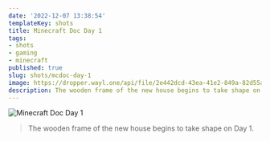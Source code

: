 ```yaml
---
date: '2022-12-07 13:38:54'
templateKey: shots
title: Minecraft Doc Day 1
tags:
- shots
- gaming
- minecraft
published: true
slug: shots/mcdoc-day-1
image: https://dropper.wayl.one/api/file/2e442dcd-43ea-41e2-849a-82d55a5fb1a7.webp
description: The wooden frame of the new house begins to take shape on Day 1.
---
```


![Minecraft Doc Day 1](https://dropper.wayl.one/api/file/2e442dcd-43ea-41e2-849a-82d55a5fb1a7.webp)

> The wooden frame of the new house begins to take shape on Day 1.

